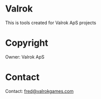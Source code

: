# Valrok
This is tools created for Valrok ApS projects

# Copyright
Owner: Valrok ApS

# Contact
Contact: fred@valrokgames.com
